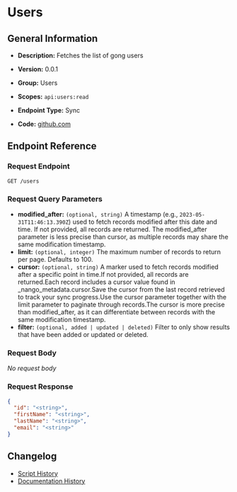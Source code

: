 <!-- BEGIN GENERATED CONTENT -->
# Users

## General Information

- **Description:** Fetches the list of gong users

- **Version:** 0.0.1
- **Group:** Users
- **Scopes:** `api:users:read`
- **Endpoint Type:** Sync
- **Code:** [github.com](https://github.com/NangoHQ/integration-templates/tree/main/integrations/gong/syncs/users.ts)


## Endpoint Reference

### Request Endpoint

`GET /users`

### Request Query Parameters

- **modified_after:** `(optional, string)` A timestamp (e.g., `2023-05-31T11:46:13.390Z`) used to fetch records modified after this date and time. If not provided, all records are returned. The modified_after parameter is less precise than cursor, as multiple records may share the same modification timestamp.
- **limit:** `(optional, integer)` The maximum number of records to return per page. Defaults to 100.
- **cursor:** `(optional, string)` A marker used to fetch records modified after a specific point in time.If not provided, all records are returned.Each record includes a cursor value found in _nango_metadata.cursor.Save the cursor from the last record retrieved to track your sync progress.Use the cursor parameter together with the limit parameter to paginate through records.The cursor is more precise than modified_after, as it can differentiate between records with the same modification timestamp.
- **filter:** `(optional, added | updated | deleted)` Filter to only show results that have been added or updated or deleted.

### Request Body

_No request body_

### Request Response

```json
{
  "id": "<string>",
  "firstName": "<string>",
  "lastName": "<string>",
  "email": "<string>"
}
```

## Changelog

- [Script History](https://github.com/NangoHQ/integration-templates/commits/main/integrations/gong/syncs/users.ts)
- [Documentation History](https://github.com/NangoHQ/integration-templates/commits/main/integrations/gong/syncs/users.md)

<!-- END  GENERATED CONTENT -->

